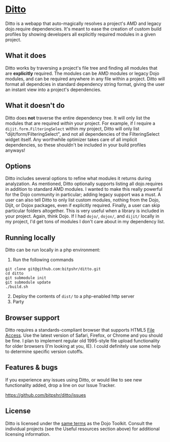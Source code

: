 [Ditto](http://bitpshr.info/ditto)
=================

Ditto is a webapp that auto-magically resolves a project's AMD and legacy dojo.require dependencies. It's meant to ease the creation of custom build profiles by showing developers all explicitly required modules in a given project.


What it does
------------
Ditto works by traversing a project's file tree and finding all modules that are <b>explicitly</b> required. The modules can be AMD modules or legacy Dojo modules, and can be required anywhere in any file within a project. Ditto will format all dependcies in standard dependency string format, giving the user an instant view into a project's dependencies.


What it doesn't do
------------
Ditto does <b>not</b> traverse the entire dependency tree. It will only list the modules that are required <i>within</i> your project. For example, if I require a `dijit.form.FilteringSelect` within my project, Ditto will only list "dijit/form/FilteringSelect", and not all dependencies of the FilteringSelect widget itself. Any worthwhile optimizer takes care of all implicit dependencies, so these shouldn't be included in your build profiles anyways!


Options
------------
Ditto includes several options to refine what modules it returns during analyzation. As mentioned, Ditto optionally supports listing all dojo.requires in addition to standard AMD modules. I wanted to make this really powerful for the Dojo community in particular; adding legacy support was a must. A user can also tell Ditto to only list custom modules, nothing from the Dojo, Dijit, or Dojox packages, even if explicitly required. Finally, a user can skip particular folders altogether. This is very useful when a library is included in your project. Again, think Dojo. If I had `dojo/`, `dojox/`, and `dijit/` locally in my project, I'd get tons of modules I don't care about in my dependency list.


Running locally
-----------
Ditto can be run locally in a php environment:

1. Run the following commands

```
git clone git@github.com:bitpshr/ditto.git
cd ditto
git submodule init
git submodule update
./build.sh
```

2. Deploy the contents of `dist/` to a php-enabled http server
3. Party


Browser support
-----------
Ditto requires a standards-compliant browser that supports HTML5 [File Access](http://www.html5rocks.com/en/features/file_access). Use the latest version of Safari, Firefox, or Chrome and you should be fine. I plan to implement regular old 1995-style file upload functionality for older browsers (I’m looking at you, IE). I could definitely use some help to determine specific version cutoffs.


Features & bugs
-----------
If you experience any issues using Ditto, or would like to see new functionality added, drop a line on our Issue Tracker.

https://github.com/bitpshr/ditto/issues


License
-------

Ditto is licensed under the [same terms](http://bugs.dojotoolkit.org/browser/dojo/trunk/LICENSE) as the Dojo Toolkit. Consult the individual projects (see the Useful resources section above) for additional licensing information.
